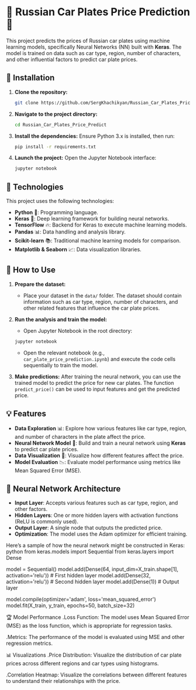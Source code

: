 # 🚗 Russian Car Plates Price Prediction 🚗

This project predicts the prices of Russian car plates using machine learning models, specifically Neural Networks (NN) built with **Keras**. The model is trained on data such as car type, region, number of characters, and other influential factors to predict car plate prices.

## 🚀 Installation

1. **Clone the repository:**
    ```bash
    git clone https://github.com/SergKhachikyan/Russian_Car_Plates_Price_Predict.git
    ```

2. **Navigate to the project directory:**
    ```bash
    cd Russian_Car_Plates_Price_Predict
    ```

3. **Install the dependencies:**
    Ensure Python 3.x is installed, then run:
    ```bash
    pip install -r requirements.txt
    ```

4. **Launch the project:**
    Open the Jupyter Notebook interface:
    ```bash
    jupyter notebook
    ```

## 🔧 Technologies

This project uses the following technologies:
- **Python** 🐍: Programming language.
- **Keras** 🧠: Deep learning framework for building neural networks.
- **TensorFlow** 🔥: Backend for Keras to execute machine learning models.
- **Pandas** 📊: Data handling and analysis library.
- **Scikit-learn** 📚: Traditional machine learning models for comparison.
- **Matplotlib & Seaborn** 📈: Data visualization libraries.

## 📝 How to Use

1. **Prepare the dataset:**
    - Place your dataset in the `data/` folder. The dataset should contain information such as car type, region, number of characters, and other related features that influence the car plate prices.
  
2. **Run the analysis and train the model:**
    - Open Jupyter Notebook in the root directory:
    ```bash
    jupyter notebook
    ```
    - Open the relevant notebook (e.g., `car_plate_price_prediction.ipynb`) and execute the code cells sequentially to train the model.

3. **Make predictions:**
    After training the neural network, you can use the trained model to predict the price for new car plates. The function `predict_price()` can be used to input features and get the predicted price.

## 💡 Features

- **Data Exploration** 📊: Explore how various features like car type, region, and number of characters in the plate affect the price.
- **Neural Network Model** 🔮: Build and train a neural network using **Keras** to predict car plate prices.
- **Data Visualization** 🌈: Visualize how different features affect the price.
- **Model Evaluation** 📉: Evaluate model performance using metrics like Mean Squared Error (MSE).

## 🧠 Neural Network Architecture

- **Input Layer**: Accepts various features such as car type, region, and other factors.
- **Hidden Layers**: One or more hidden layers with activation functions (ReLU is commonly used).
- **Output Layer**: A single node that outputs the predicted price.
- **Optimization**: The model uses the Adam optimizer for efficient training.

Here’s a sample of how the neural network might be constructed in Keras:
python
from keras.models import Sequential
from keras.layers import Dense

model = Sequential()
model.add(Dense(64, input_dim=X_train.shape[1], activation='relu'))  # First hidden layer
model.add(Dense(32, activation='relu'))  # Second hidden layer
model.add(Dense(1))  # Output layer

model.compile(optimizer='adam', loss='mean_squared_error')
model.fit(X_train, y_train, epochs=50, batch_size=32)

🏆 Model Performance
 .Loss Function: The model uses Mean Squared Error (MSE) as the loss function, which is appropriate for regression tasks.

 .Metrics: The performance of the model is evaluated using MSE and other regression metrics.

📊 Visualizations
 .Price Distribution: Visualize the distribution of car plate prices across different regions and car types using histograms.

 .Correlation Heatmap: Visualize the correlations between different features to understand their relationships with the price.

